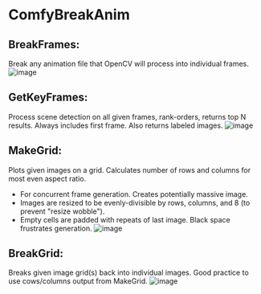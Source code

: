 # ComfyBreakAnim

## BreakFrames:
Break any animation file that OpenCV will process into individual frames.
![image](https://github.com/LonicaMewinsky/ComfyUI-MakeFrame/assets/93007558/2d8e9b0b-cbad-4018-bd02-2d139071738b)

## GetKeyFrames:
Process scene detection on all given frames, rank-orders, returns top N results. Always includes first frame. Also returns labeled images.
![image](https://github.com/LonicaMewinsky/ComfyUI-MakeFrame/assets/93007558/ce9de415-d9c4-43ac-94ba-7b8af52e5927)

## MakeGrid:
Plots given images on a grid. Calculates number of rows and columns for most even aspect ratio.
* For concurrent frame generation. Creates potentially massive image.
* Images are resized to be evenly-divisible by rows, columns, and 8 (to prevent "resize wobble").
* Empty cells are padded with repeats of last image. Black space frustrates generation.
![image](https://github.com/LonicaMewinsky/ComfyUI-MakeFrame/assets/93007558/ac61e777-b5d9-48d5-b20f-57ff1c320d7c)

## BreakGrid:
Breaks given image grid(s) back into individual images. Good practice to use cows/columns output from MakeGrid.
![image](https://github.com/LonicaMewinsky/ComfyUI-MakeFrame/assets/93007558/6a9a5743-4a43-470b-8e10-2f96a2836c8d)
